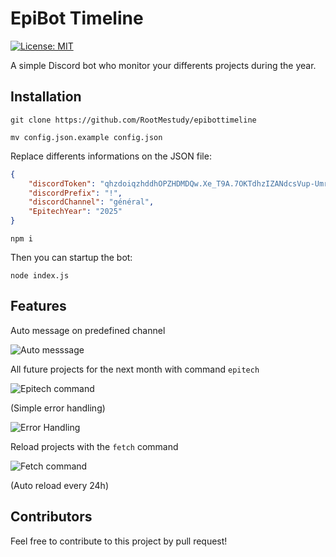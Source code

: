 # EpiBot Timeline
[![License: MIT](https://img.shields.io/badge/License-MIT-yellow.svg)](https://opensource.org/licenses/MIT)

A simple Discord bot who monitor your differents projects during the year.

## Installation
```
git clone https://github.com/RootMestudy/epibottimeline
```
```
mv config.json.example config.json
```
Replace differents informations on the JSON file:
```json
{
    "discordToken": "qhzdoiqzhddhOPZHDMDQw.Xe_T9A.7OKTdhzIZANdcsVup-UmrKna9EYM3A",
    "discordPrefix": "!",
    "discordChannel": "général",
    "EpitechYear": "2025"
}
```
```
npm i
```
Then you can startup the bot:
```
node index.js
```

## Features
Auto message on predefined channel

![Auto messsage](https://i.imgur.com/tr41zR5.png)

All future projects for the next month with command ```epitech```

![Epitech command](https://i.imgur.com/9FundFt.png)

(Simple error handling)

![Error Handling](https://i.imgur.com/D8NnEHw.png)

Reload projects with the ```fetch``` command

![Fetch command](https://i.imgur.com/I0SGz0A.png)

(Auto reload every 24h)

## Contributors
Feel free to contribute to this project by pull request!